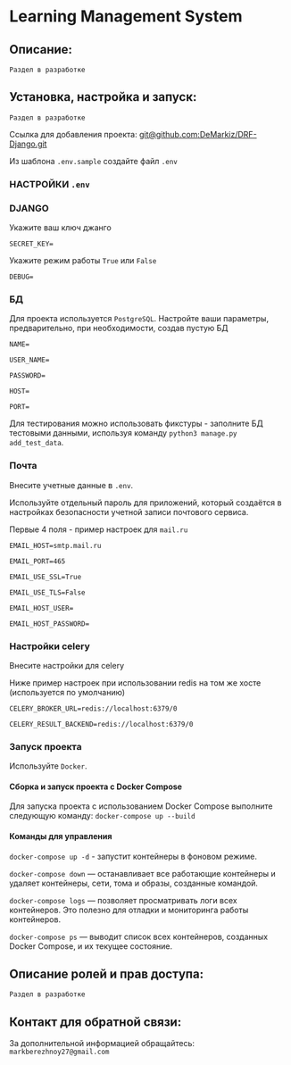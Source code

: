 # Learning Management System

## Описание:

`Раздел в разработке`

## Установка, настройка и запуск:

`Раздел в разработке`

Ссылка для добавления проекта:
[git@github.com:DeMarkiz/DRF-Django.git]()

Из шаблона `.env.sample` создайте файл `.env`

### НАСТРОЙКИ `.env`
### DJANGO

Укажите ваш ключ джанго

`SECRET_KEY=`

Укажите режим работы `True` или `False`

`DEBUG=`

### БД

Для проекта используется `PostgreSQL`. Настройте ваши параметры, предварительно, при необходимости, создав пустую БД

`NAME=`

`USER_NAME=`

`PASSWORD=`

`HOST=`

`PORT=`

Для тестирования можно использовать фикстуры - заполните БД тестовыми данными, используя команду `python3 manage.py add_test_data`.

### Почта

Внесите учетные данные в `.env`.

Используйте отдельный пароль для приложений, который создаётся в настройках безопасности учетной записи почтового сервиса.

Первые 4 поля - пример настроек для `mail.ru`

`EMAIL_HOST=smtp.mail.ru`

`EMAIL_PORT=465`

`EMAIL_USE_SSL=True`

`EMAIL_USE_TLS=False`

`EMAIL_HOST_USER=`

`EMAIL_HOST_PASSWORD=`


### Настройки celery

Внесите настройки для celery

Ниже пример настроек при использовании redis на том же хосте (используется по умолчанию)

`CELERY_BROKER_URL=redis://localhost:6379/0`

`CELERY_RESULT_BACKEND=redis://localhost:6379/0`

### Запуск проекта

Используйте `Docker`.

#### Сборка и запуск проекта с Docker Compose
Для запуска проекта с использованием Docker Compose выполните следующую команду:
`docker-compose up --build`

#### Команды для управления

`docker-compose up -d` - запустит контейнеры в фоновом режиме.

`docker-compose down` — останавливает все работающие контейнеры и удаляет контейнеры, сети, тома и образы, созданные командой.

`docker-compose logs` — позволяет просматривать логи всех контейнеров. Это полезно для отладки и мониторинга работы контейнеров.

`docker-compose ps` — выводит список всех контейнеров, созданных Docker Compose, и их текущее состояние.

## Описание ролей и прав доступа:

`Раздел в разработке`

## Контакт для обратной связи:

За дополнительной информацией обращайтесь: `markberezhnoy27@gmail.com`